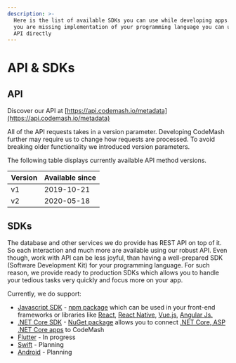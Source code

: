 ```yaml
---
description: >-
  Here is the list of available SDKs you can use while developing apps. In case
  you are missing implementation of your programming language you can use our
  API directly
---
```


# API & SDKs

## API

Discover our API at [https://api.codemash.io/metadata](https://api.codemash.io/metadata)

All of the API requests takes in a version parameter. Developing CodeMash further may require us to change how requests are processed. To avoid breaking older functionality we introduced version parameters.

The following table displays currently available API method versions.

| Version | Available since |
| :--- | :--- |
| v1 | 2019-10-21 |
| v2 | 2020-05-18 |

## SDKs

The database and other services we do provide has REST API on top of it. So each interaction and much more are available using our robust API. Even though, work with API can be less joyful, than having a well-prepared SDK \(Software Development Kit\) for your programming language. For such reason, we provide ready to production SDKs which allows you to handle your tedious tasks very quickly and focus more on your app.

Currently, we do support:

* [Javascript SDK](https://github.com/codemash-io/CodeMash.Js) - [npm package](https://www.npmjs.com/package/codemash) which can be used in your front-end frameworks or libraries like [React](https://reactjs.org/), [React Native](https://reactnative.dev/), [Vue.js](https://vuejs.org/), [Angular Js.](https://angularjs.org/)
* [.NET Core SDK](https://github.com/codemash-io/CodeMash.Net) - [NuGet package](https://www.nuget.org/packages/CodeMash.Core/) allows you to connect [.NET Core, ASP .NET Core apps](https://dotnet.microsoft.com/) to CodeMash
* [Flutter](https://flutter.dev/) - In progress
* [Swift](https://developer.apple.com/swift/) - Planning
* [Android](https://www.android.com/) - Planning

